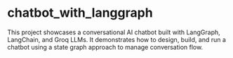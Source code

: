 # chatbot_with_langgraph
This project showcases a conversational AI chatbot built with LangGraph, LangChain, and Groq LLMs. It demonstrates how to design, build, and run a chatbot using a state graph approach to manage conversation flow.
